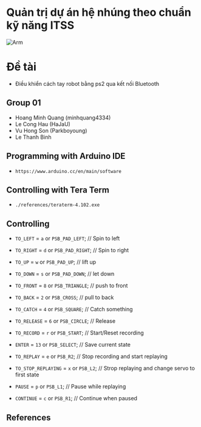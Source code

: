 
# Quản trị dự án hệ nhúng theo chuẩn kỹ năng ITSS
![Arm](https://gloimg.gbtcdn.com/soa/gb/pdm-product-pic/Electronic/2018/12/20/goods_thumb-v16/20181220155903_34827.jpg)

# Đề tài
* Điều khiển cách tay robot bằng ps2 qua kết nối Bluetooth

## Group 01
* Hoang Minh Quang (minhquang4334)
* Le Cong Hau (HaJaU)
* Vu Hong Son (Parkboyoung)
* Le Thanh Binh


## Programming with Arduino IDE
* `https://www.arduino.cc/en/main/software`
## Controlling with Tera Term
* `./references/teraterm-4.102.exe`		
## Controlling
* `TO_LEFT` = `a` or `PSB_PAD_LEFT`;    // Spin to left
* `TO_RIGHT` = `d`  or `PSB_PAD_RIGHT`; // Spin to right
* `TO_UP` = `w` or `PSB_PAD_UP`;        // lift up
* `TO_DOWN` = `s` or `PSB_PAD_DOWN`;    // let down
* `TO_FRONT` = `8` or `PSB_TRIANGLE`;   // push to front
* `TO_BACK` = `2` or `PSB_CROSS`;       // pull to back
* `TO_CATCH` = `4` or `PSB_SQUARE`;     // Catch something
* `TO_RELEASE` = `6` or `PSB_CIRCLE`;   // Release
* `TO_RECORD` = `r` or `PSB_START`;     // Start/Reset recording
* `ENTER` = `13` or `PSB_SELECT`;       // Save current state
* `TO_REPLAY` = `e` or `PSB_R2`;        // Stop recording and start replaying 
* `TO_STOP_REPLAYING` = `x` or `PSB_L2`; // Strop replaying and change servo to first state

* `PAUSE` = `p` or `PSB_L1`;             // Pause while replaying
* `CONTINUE` = `c` or `PSB_R1`;          // Continue when paused

## References
